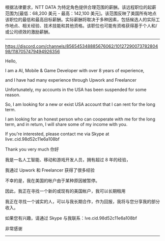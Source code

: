 根据法律要求，NTT DATA 为特定角色提供合理范围的薪酬。该远程职位的起薪范围为[最低：68,200 美元 - 最高：142,100 美元]。该范围反映了美国所有地点该职位的最低和最高目标薪酬。实际薪酬将取决于多种因素，包括候选人的实际工作地点、相关经验、技术技能和其他资格。该职位也可能有资格获得基于个人和/或公司绩效的激励薪酬。

---

https://discord.com/channels/856545348885676062/1012729007378280498/1187057479494926356

Hello,

I am a AI, Mobile & Game Developer with over 8 years of experience,

and I have had many experience through Upwork and Freelancer

Unfortunately, my accounts in the USA has been suspended for some reason.

So, I am looking for a new or exist USA account that I can rent for the long term.

I am looking for an honest person who can cooperate with me for the long term, and in return, I will share some of my income with you.

If you're interested, please contact me via Skype at live:.cid.98d52c11e6a108bf

Thank you very much
你好

我是一名人工智能、移动和游戏开发人员，拥有超过 8 年的经验，

我通过 Upwork 和 Freelancer 获得了很多经验

不幸的是，我在美国的帐户由于某种原因被暂停。

因此，我正在寻找一个新的或现有的美国帐户，我可以长期租用

我正在寻找一个诚实的人，可以与我长期合作，作为回报，我将与您分享我的部分收入。

如果您有兴趣，请通过 Skype 与我联系：lve.cid.98d52c11e6a108bf

非常感谢

---
